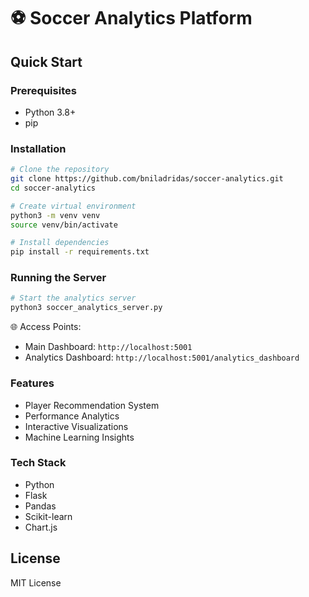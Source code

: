 # ⚽ Soccer Analytics Platform

## Quick Start

### Prerequisites
- Python 3.8+
- pip

### Installation
```bash
# Clone the repository
git clone https://github.com/bniladridas/soccer-analytics.git
cd soccer-analytics

# Create virtual environment
python3 -m venv venv
source venv/bin/activate

# Install dependencies
pip install -r requirements.txt
```

### Running the Server
```bash
# Start the analytics server
python3 soccer_analytics_server.py
```

🌐 Access Points:
- Main Dashboard: `http://localhost:5001`
- Analytics Dashboard: `http://localhost:5001/analytics_dashboard`

### Features
- Player Recommendation System
- Performance Analytics
- Interactive Visualizations
- Machine Learning Insights

### Tech Stack
- Python
- Flask
- Pandas
- Scikit-learn
- Chart.js

## License
MIT License
